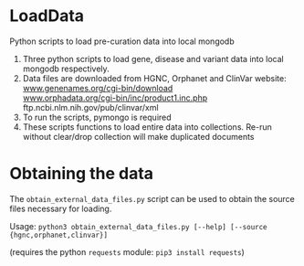 # LoadData
Python scripts to load pre-curation data into local mongodb

1. Three python scripts to load gene, disease and variant data into local mongodb respectively.
2. Data files are downloaded from HGNC, Orphanet and ClinVar website:   
    www.genenames.org/cgi-bin/download  
    www.orphadata.org/cgi-bin/inc/product1.inc.php  
    ftp.ncbi.nlm.nih.gov/pub/clinvar/xml
3. To run the scripts, pymongo is required
4. These scripts functions to load entire data into collections. Re-run without clear/drop collection will make duplicated documents


# Obtaining the data
The `obtain_external_data_files.py` script can be used to obtain the source files necessary for loading.

Usage:  `python3 obtain_external_data_files.py [--help] [--source {hgnc,orphanet,clinvar}]`

(requires the python `requests` module: `pip3 install requests`)

